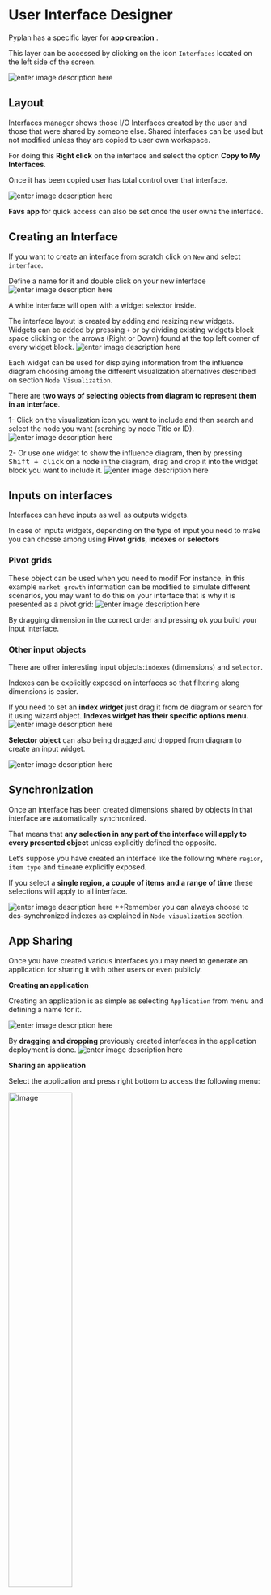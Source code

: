 
# User Interface Designer
Pyplan has a specific layer for **app creation** .

This layer can be accessed by clicking on the icon `Interfaces` located on the left side of the screen. 



![enter image description here](http://img.pyplan.org/UI_interfaces.png)
## Layout
Interfaces manager shows those I/O Interfaces created by the user and those that were shared by someone else.
Shared interfaces can be used but not modified unless they are copied to user own workspace.

For doing this **Right click** on the interface and select the option **Copy to My Interfaces**.

Once it has been copied user has total control over that interface.
 


![enter image description here](http://img.pyplan.org/Ui_layout_new1.png)

**Favs app** for quick access can also be set once the user owns the interface.

## Creating an Interface

If you want to create an interface from scratch click on `New` and select `interface`.

Define a name for it and double click on your new interface
![enter image description here](http://img.pyplan.org/Ui_new_interface.png)

A white interface will open with a widget selector inside.

The interface layout is created by adding and resizing new widgets. 
Widgets can be added by pressing `+` or by dividing existing widgets block space clicking on the arrows (Right or Down) found at the top left corner of every widget block.
![enter image description here](http://img.pyplan.org/Ui_blanck_interface.png)

Each widget can be used for displaying information from the influence diagram choosing among the different visualization alternatives described on section `Node Visualization`.

There are **two ways of selecting objects from diagram to represent them in an interface**.

1- Click on the visualization icon you want to include and then search and select the node you want (serching by node Title or ID).
![enter image description here](http://img.pyplan.org/UI_sele_obje_op1.png)

2- Or use one widget to show the influence diagram, then by pressing <kbd>Shift + click</kbd> on a node in the diagram, drag and drop it into the widget block you want to include it.
![enter image description here](http://img.pyplan.org/UI_sele_obje_op2.png)
## Inputs on interfaces

Interfaces can have inputs as well as outputs widgets. 

In case of inputs widgets, depending on the type of input you need to make you can chosse among using **Pivot grids**, **indexes** or **selectors**

### Pivot grids
These object can be used when you need to modif
For instance, in this example `market growth` information can be modified to simulate different scenarios, you may want to do this on your interface that is why it is presented as a pivot grid:
![enter image description here](http://img.pyplan.org/UI_pivot_input.png)

By dragging dimension in the correct order and pressing <kbd>ok</kbd> you build your input interface.

### Other input objects
There are other interesting input objects:`indexes` (dimensions) and `selector`.

Indexes can be explicitly exposed on interfaces so that filtering  along dimensions is easier.

If you need to set an **index widget** just drag it from de diagram or search for it using wizard object.
**Indexes widget has their specific options menu.**
![enter image description here](http://img.pyplan.org/UI_indexes.png)


**Selector object** can also being dragged and dropped from diagram to create an input widget.

![enter image description here](http://img.pyplan.org/UI_choices.png)
## Synchronization
Once an interface has been created dimensions shared by objects in that interface are automatically synchronized.

That means that **any selection in any part of the interface will apply to every presented object** unless explicitly defined the opposite.

Let’s suppose you have created an interface like the following where `region`, `item type` and `time`are explicitly exposed.
 
If you select a **single region, a couple of items and a range of time** these selections will apply to all interface.

![enter image description here](http://img.pyplan.org/UI_synchro_new.jpg)
**Remember you can always choose to des-synchronized indexes as explained in `Node visualization` section.

## App Sharing
Once you have created various interfaces you may need to generate an application for sharing it with other users or even publicly.

**Creating an application**

Creating an application is as simple as selecting `Application` from menu and defining a name for it.

![enter image description here](http://img.pyplan.org/UI_create_app.png)

By **dragging and dropping** previously created interfaces in the application deployment is done.
![enter image description here](http://img.pyplan.org/UI_drag_dro_inter.png)

**Sharing an application**

Select the application and press right bottom to access the following menu:

<img alt="Image" title="Share 1" src="http://img.pyplan.org/UI_share_1.jpg" width="50%"/>

<img alt="Image" title="Share 1" src="http://img.pyplan.org/UI_share_2.jpg" width="70%"/>


**Share the application externally and make it accessible for every person with the link.**

Congratulations your [python](https://www.python.org/) coded application has been deployed.


<!--stackedit_data:
eyJoaXN0b3J5IjpbOTQxMDUzMzEyLDQ0NDkxMjAxNCwxNTI4NT
IwNzI5LDEyODE3Mjc3ODcsLTMyNDAwNTI4NSwtNzk4NTkxODQz
LDE2MDUyNTkzOTMsLTgxMTMxNDA2NCwxNjgyNzkzODMsLTEzMD
Y4ODg3OTcsOTIyMDYwNTQ2LC0xMzgyOTY1NDg0LC01NDk1MjYx
MjQsLTI3NzYzNjk1OCwtMTk3Mjg2OTA2MCwtMTU3NzE3NjY3OS
wtMTkzMjA1NjE4MiwxNTI4NTEzMDk4LC0xODYwMjYyNjA1LDEy
NjYxMTY4OTldfQ==
-->